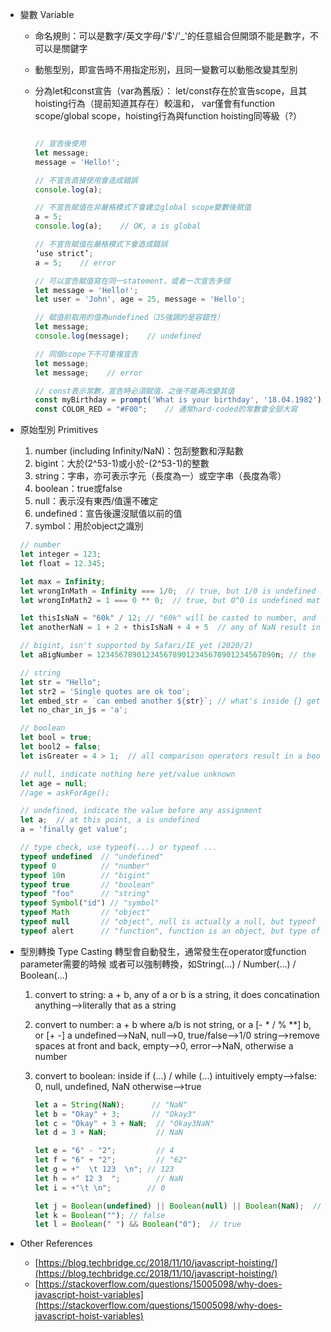 * 變數 Variable

  * 命名規則：可以是數字/英文字母/'$'/'_'的任意組合但開頭不能是數字，不可以是關鍵字
  * 動態型別，即宣告時不用指定形別，且同一變數可以動態改變其型別
  * 分為let和const宣告（var為舊版）：
    let/const存在於宣告scope，且其hoisting行為（提前知道其存在）較溫和，
    var僅會有function scope/global scope，hoisting行為與function hoisting同等級（?）

    ```javascript

    // 宣告後使用
    let message;
    message = 'Hello!';

    // 不宣告直接使用會造成錯誤
    console.log(a);

    // 不宣告賦值在非嚴格模式下會建立global scope變數後賦值
    a = 5;
    console.log(a);    // OK, a is global

    // 不宣告賦值在嚴格模式下會造成錯誤
    ‘use strict’;
    a = 5;    // error

    // 可以宣告賦值寫在同一statement，或者一次宣告多個
    let message = 'Hello!';
    let user = 'John', age = 25, message = 'Hello';

    // 賦值前取用的值為undefined（JS強調的是容錯性）
    let message;
    console.log(message);    // undefined

    // 同個scope下不可重複宣告
    let message;
    let message;    // error

    // const表示常數，宣告時必須賦值，之後不能再改變其值
    const myBirthday = prompt('What is your birthday', '18.04.1982');
    const COLOR_RED = "#F00";    // 通常hard-coded的常數會全部大寫
    ```
* 原始型別 Primitives
  1. number (including Infinity/NaN)：包刮整數和浮點數
  2. bigint：大於(2^53-1)或小於-(2^53-1)的整數
  3. string：字串，亦可表示字元（長度為一）或空字串（長度為零）
  4. boolean：true或false
  5. null：表示沒有東西/值還不確定
  6. undefined：宣告後還沒賦值以前的值
  7. symbol：用於object之識別

  ```Javascript
  // number
  let integer = 123;
  let float = 12.345;

  let max = Infinity;
  let wrongInMath = Infinity === 1/0;  // true, but 1/0 is undefined mathematically
  let wrongInMath2 = 1 === 0 ** 0;  // true, but 0^0 is undefined mathematically

  let thisIsNaN = "60k" / 12; // "60k" will be casted to number, and it becomes 'not a number'
  let anotherNaN = 1 + 2 + thisIsNaN + 4 + 5  // any of NaN result in NaN in a numeric expression

  // bigint, isn't supported by Safari/IE yet (2020/2)
  let aBigNumber = 1234567890123456789012345678901234567890n; // the "n" at the end means it's a BigInt

  // string
  let str = "Hello";
  let str2 = 'Single quotes are ok too';
  let embed_str = `can embed another ${str}`; // what's inside {} get evaluated and converted to string
  let no_char_in_js = 'a';

  // boolean
  let bool = true;
  let bool2 = false;
  let isGreater = 4 > 1;  // all comparison operators result in a boolean

  // null, indicate nothing here yet/value unknown
  let age = null;
  //age = askForAge();

  // undefined, indicate the value before any assignment
  let a;  // at this point, a is undefined
  a = 'finally get value';

  // type check, use typeof(...) or typeof ...
  typeof undefined  // "undefined"
  typeof 0          // "number"
  typeof 10n        // "bigint"
  typeof true       // "boolean"
  typeof "foo"      // "string"
  typeof Symbol("id") // "symbol"
  typeof Math       // "object"
  typeof null       // "object", null is actually a null, but typeof behaves like this
  typeof alert      // "function", function is an object, but type of behaves like this

  ```
* 型別轉換 Type Casting
  轉型會自動發生，通常發生在operator或function parameter需要的時候
  或者可以強制轉換，如String(...) / Number(...) / Boolean(...)

  1. convert to string: a + b, any of a or b is a string, it does concatination
     anything-->literally that as a string
  2. convert to number: a + b where a/b is not string, or a [- * / % **] b, or [+ -] a
     undefined-->NaN, null-->0, true/false-->1/0
     string-->remove spaces at front and back, empty-->0, error-->NaN, otherwise a number
  3. convert to boolean: inside if (...) / while (...)
     intuitively empty-->false: 0, null, undefined, NaN
     otherwise-->true

     ```javascript
     let a = String(NaN);      // "NaN"
     let b = "Okay" + 3;       // "Okay3"
     let c = "Okay" + 3 + NaN;  // "Okay3NaN"
     let d = 3 + NaN;           // NaN

     let e = "6" - "2";         // 4
     let f = "6" + "2";         // "62"
     let g = +"  \t 123  \n"; // 123
     let h = +" 12 3  ";        // NaN
     let i = +"\t \n";        // 0

     let j = Boolean(undefined) || Boolean(null) || Boolean(NaN);  // false
     let k = Boolean(""); // false
     let l = Boolean(" ") && Boolean("0");  // true
     ```
* Other References
  - [https://blog.techbridge.cc/2018/11/10/javascript-hoisting/](https://blog.techbridge.cc/2018/11/10/javascript-hoisting/)
  - [https://stackoverflow.com/questions/15005098/why-does-javascript-hoist-variables](https://stackoverflow.com/questions/15005098/why-does-javascript-hoist-variables)
